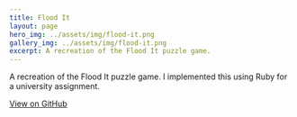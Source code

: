 ```yaml
---
title: Flood It
layout: page
hero_img: ../assets/img/flood-it.png
gallery_img: ../assets/img/flood-it.png
excerpt: A recreation of the Flood It puzzle game.
---
```

A recreation of the Flood It puzzle game. I implemented this using Ruby for a university assignment.

[View on GitHub](https://github.com/BoatsAreRockable/flood-it)